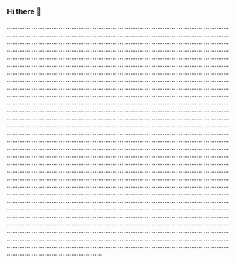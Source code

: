 ### Hi there 👋

.............................................................................................................................................................................................................................................................................................................................................................................................................................................................................................................................................................................................................................................................................................................................................................................................................................................................................................................................................................................................................................................................................................................................................................................................................................................................................................................................................................................................................................................................................................................................................................................................................................................................................................................................................................................................................................................................................................................................................................................................................................................................................................................................................................................................................................................................................................................................................................................................................................................................................................................................................................................................................................................................................................................................................................................................................................................................................................................................................................................................................................................................................................................................................................................................................................................................................................................................................................................................................................................................................................................................................................................................................................................................................................................................................................................................................................................................................................................................